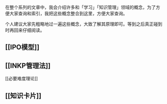 在整个系列的文章中，我会介绍许多和「学习」「知识管理」领域的概念，为了方便大家查询和索引，我把这些概念整合到这里，方便大家查询。 

个人建议大家先粗略地过一遍这些概念，大致了解其原理即可。等到之后真正碰到时再回来仔细阅读。 

## [[IPO模型]]

## [[INKP管理法]] 

[[必要难度理论]] 

## [[知识卡片]] 
